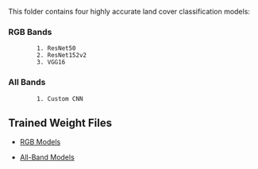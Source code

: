 This folder contains four highly accurate land cover classification models:

### RGB Bands

            1. ResNet50 
            2. ResNet152v2
            3. VGG16

### All Bands

            1. Custom CNN

## Trained Weight Files

- [RGB Models](https://drive.google.com/drive/folders/1Pg_U7xfR5Ko2L9ZbTT0k4ysaer2Qoukf?usp=sharing)

- [All-Band Models](https://drive.google.com/drive/folders/1Pg_U7xfR5Ko2L9ZbTT0k4ysaer2Qoukf?usp=sharing)